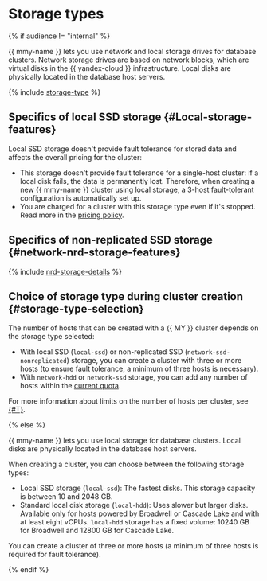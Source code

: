 # Storage types

{% if audience != "internal" %}

{{ mmy-name }} lets you use network and local storage drives for database clusters. Network storage drives are based on network blocks, which are virtual disks in the {{ yandex-cloud }} infrastructure. Local disks are physically located in the database host servers.

{% include [storage-type](../../_includes/mdb/mmy/storage-type.md) %}

## Specifics of local SSD storage {#Local-storage-features}

Local SSD storage doesn't provide fault tolerance for stored data and affects the overall pricing for the cluster:

* This storage doesn't provide fault tolerance for a single-host cluster: if a local disk fails, the data is permanently lost. Therefore, when creating a new {{ mmy-name }} cluster using local storage, a 3-host fault-tolerant configuration is automatically set up.
* You are charged for a cluster with this storage type even if it's stopped. Read more in the [pricing policy](../pricing.md).

## Specifics of non-replicated SSD storage {#network-nrd-storage-features}

{% include [nrd-storage-details](../../_includes/mdb/nrd-storage-details.md) %}

## Choice of storage type during cluster creation {#storage-type-selection}

The number of hosts that can be created with a {{ MY }} cluster depends on the storage type selected:

* With local SSD (`local-ssd`) or non-replicated SSD (`network-ssd-nonreplicated`) storage, you can create a cluster with three or more hosts (to ensure fault tolerance, a minimum of three hosts is necessary).
* With `network-hdd` or `network-ssd` storage, you can add any number of hosts within the [current quota](./limits.md).

For more information about limits on the number of hosts per cluster, see [{#T}](./limits.md).

{% else %}

{{ mmy-name }} lets you use local storage for database clusters. Local disks are physically located in the database host servers.

When creating a cluster, you can choose between the following storage types:

* Local SSD storage (`local-ssd`): The fastest disks. This storage capacity is between 10 and 2048 GB.
* Standard local disk storage (`local-hdd`): Uses slower but larger disks. Available only for hosts powered by Broadwell or Cascade Lake and with at least eight vCPUs. `local-hdd` storage has a fixed volume: 10240 GB for Broadwell and 12800 GB for Cascade Lake.

You can create a cluster of three or more hosts (a minimum of three hosts is required for fault tolerance).

{% endif %}
